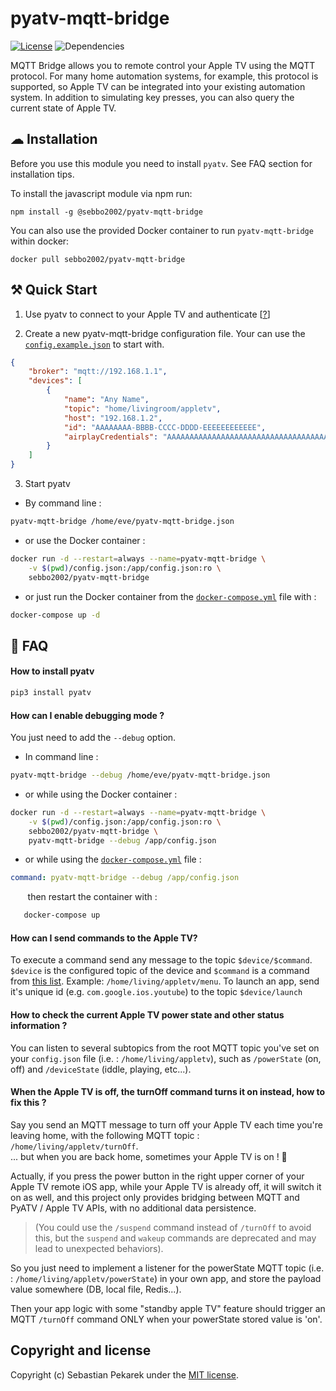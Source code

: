 # pyatv-mqtt-bridge

[![License](https://img.shields.io/badge/license-MIT-blue.svg?style=flat-square)](LICENSE)
![Dependencies](https://img.shields.io/depfu/sebbo2002/pyatv-mqtt-bridge?style=flat-square)

MQTT Bridge allows you to remote control your Apple TV using the MQTT protocol. For many home automation systems, for
example, this protocol is supported, so Apple TV can be integrated into your existing automation system. In addition to
simulating key presses, you can also query the current state of Apple TV.

## ☁ Installation

Before you use this module you need to install `pyatv`. See FAQ section for installation tips.

To install the javascript module via npm run:

    npm install -g @sebbo2002/pyatv-mqtt-bridge

You can also use the provided Docker container to run `pyatv-mqtt-bridge` within docker:

    docker pull sebbo2002/pyatv-mqtt-bridge

## ⚒ Quick Start

1. Use pyatv to connect to your Apple TV and authenticate [[?](https://pyatv.dev/documentation/getting-started/)]

2. Create a new pyatv-mqtt-bridge configuration file. Your can use the
   [`config.example.json`](https://github.com/sebbo2002/pyatv-mqtt-bridge/blob/develop/config.example.json) to start
   with.

```json
{
    "broker": "mqtt://192.168.1.1",
    "devices": [
        {
            "name": "Any Name",
            "topic": "home/livingroom/appletv",
            "host": "192.168.1.2",
            "id": "AAAAAAAA-BBBB-CCCC-DDDD-EEEEEEEEEEEE",
            "airplayCredentials": "AAAAAAAAAAAAAAAAAAAAAAAAAAAAAAAAAAAAAAAAAAAAAAAAAAAAAAAAAAAAAAAA:BBBBBBBBBBBBBBBBBBBBBBBBBBBBBBBBBBBBBBBBBBBBBBBBBBBBBBBBBBBBBBBB:CCCCCCCCCCCCCCCCCCCCCCCCCCCCCCCCCCCCCCCCCCCCCCCCCCCCCCCCCCCCCCCC:DDDDDDDDDDDDDDDDDDDDDDDDDDDDDDDDDDDDDDDDDDDDDDDDDDDDDDDDDDDDDDDD"
        }
    ]
}
```

3. Start pyatv

-   By command line :

```bash
pyatv-mqtt-bridge /home/eve/pyatv-mqtt-bridge.json
```

-   or use the Docker container :

```bash
docker run -d --restart=always --name=pyatv-mqtt-bridge \
    -v $(pwd)/config.json:/app/config.json:ro \
    sebbo2002/pyatv-mqtt-bridge
```

-   or just run the Docker container from the [`docker-compose.yml`](docker-compose.yml) file with :

```bash
docker-compose up -d
```

## 🤨 FAQ

#### How to install pyatv

```bash
pip3 install pyatv
```

#### How can I enable debugging mode ?

You just need to add the `--debug` option.

-   In command line :

```bash
pyatv-mqtt-bridge --debug /home/eve/pyatv-mqtt-bridge.json
```

-   or while using the Docker container :

```bash
docker run -d --restart=always --name=pyatv-mqtt-bridge \
    -v $(pwd)/config.json:/app/config.json:ro \
    sebbo2002/pyatv-mqtt-bridge \
    pyatv-mqtt-bridge --debug /app/config.json
```

-   or while using the [`docker-compose.yml`](docker-compose.yml) file :

```yaml
command: pyatv-mqtt-bridge --debug /app/config.json
```

&nbsp;&nbsp;&nbsp;&nbsp;&nbsp;&nbsp;&nbsp;then restart the container with :

```bash
   docker-compose up
```

#### How can I send commands to the Apple TV?

To execute a command send any message to the topic `$device/$command`. `$device` is the configured topic of the device
and `$command` is a command from [this list](https://github.com/sebbo2002/node-pyatv/blob/develop/src/lib/types.ts#L49).
Example: `/home/living/appletv/menu`. To launch an app, send it's unique id (e.g. `com.google.ios.youtube`) to the topic 
`$device/launch`

#### How to check the current Apple TV power state and other status information ?

You can listen to several subtopics from the root MQTT topic you've set on your `config.json` file
(i.e. : `/home/living/appletv`), such as `/powerState` (on, off) and `/deviceState` (iddle, playing, etc...).

#### When the Apple TV is off, the turnOff command turns it on instead, how to fix this ?

Say you send an MQTT message to turn off your Apple TV each time you're leaving home,
with the following MQTT topic : `/home/living/appletv/turnOff`.  
... but when you are back home, sometimes your Apple TV is on ! 🤔

Actually, if you press the power button in the right upper corner of your Apple TV remote iOS app, while your Apple TV
is already off, it will switch it on as well, and this project only provides bridging between MQTT
and PyATV / Apple TV APIs, with no additional data persistence.

> (You could use the `/suspend` command instead of `/turnOff` to avoid this, but the `suspend` and `wakeup`
> commands are deprecated and may lead to unexpected behaviors).

So you just need to implement a listener for the powerState MQTT topic (i.e. : `/home/living/appletv/powerState`)
in your own app, and store the payload value somewhere (DB, local file, Redis...).

Then your app logic with some "standby apple TV" feature should trigger an MQTT `/turnOff` command ONLY when your
powerState stored value is 'on'.

## Copyright and license

Copyright (c) Sebastian Pekarek under the [MIT license](LICENSE).
